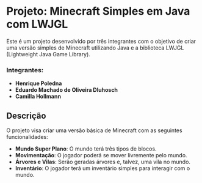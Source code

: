 # Projeto: Minecraft Simples em Java com LWJGL

Este é um projeto desenvolvido por três integrantes com o objetivo de criar uma versão simples de Minecraft utilizando Java e a biblioteca LWJGL (Lightweight Java Game Library). 

### Integrantes:
- **Henrique Poledna**
- **Eduardo Machado de Oliveira Dluhosch**
- **Camilla Hollmann**

## Descrição

O projeto visa criar uma versão básica de Minecraft com as seguintes funcionalidades:

- **Mundo Super Plano**: O mundo terá três tipos de blocos.
- **Movimentação**: O jogador poderá se mover livremente pelo mundo.
- **Árvores e Vilas**: Serão geradas árvores e, talvez, uma vila no mundo.
- **Inventário**: O jogador terá um inventário simples para interagir com o mundo.

